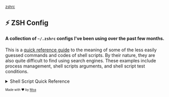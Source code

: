 <sub>[zshrc](https://github.com/moatorres/zshrc)</sub>

## ⚡️ ZSH Config

#### A collection of `~/.zshrc` configs I've been using over the past few months.

This is a [quick reference guide](https://www.shellscript.sh/quickref.html) to the meaning of some of the less easily guessed commands and codes of shell scripts. By their nature, they are also quite difficult to find using search engines. These examples include process management, shell scripts arguments, and shell script test conditions.

<details><summary>Shell Script Quick Reference</summary>
  
| CHAR | DESCRIPTION | EXAMPLE |
|:---:|-|:-|
| `&` | Run the previous command in the background | `ls &` |
|`&&`| Logical AND	                                                                        |`if [ "$foo" -ge "0" ] && [ "$foo" -le "9"]`|
|`\|\|`| Logical OR	                                                                         |`if [ "$foo" -lt "0" ] \|\| [ "$foo" -gt "9" ]`|
|`^`| Start of line	                                                                      |`grep "^foo"`|
|`$`| End of line	                                                                        |`grep "foo$"`|
|`=`| String equality (cf. -eq)	                                                          |`if [ "$foo" = "bar" ]`|
|`!`|	Logical NOT	                                                                        |`if [ "$foo" != "bar" ]`|
|`$$`| PID of current shell	                                                               |`echo "my PID = $$"`|
|`$!`| PID of last background command	                                                     |`ls & echo "PID of ls = $!"`|
|`$?`| exit status of last command	                                                        |`ls ; echo "ls returned code $?"`|
|`$0`| Name of current command (as called)	                                                |`echo "I am $0"`|
|`$1`| Name of current command's first parameter	                                           |`echo "My first argument is $1"`|
|`$9`| Name of current command's ninth parameter	                                           |`echo "My ninth argument is $9"`|
|`$@`| All of current command's parameters (with whitespaces and quoting)	             |`echo "My arguments are $@"`|
|`$*`| All of current command's parameters (no whitespaces or quoting)	         |`echo "My arguments are $*"`|
|`-eq`| Numeric Equality	                                                                   |`if [ "$foo" -eq "9" ]`|
|`-ne`| Numeric Inquality	                                                                  |`if [ "$foo" -ne "9" ]`|
|`-lt`| Less Than	                                                                          |`if [ "$foo" -lt "9" ]`|
|`-le`| Less Than or Equal	                                                                 |`if [ "$foo" -le "9" ]`|
|`-gt`| Greater Than	                                                                       |`if [ "$foo" -gt "9" ]`|
|`-ge`| Greater Than or Equal	                                                              |`if [ "$foo" -ge "9" ]`|
|`-z`| String is zero length	                                                              |`if [ -z "$foo" ]`|
|`-n`| String is not zero length	                                                          |`if [ -n "$foo" ]`|
|`-nt`| Newer Than	                                                                         |`if [ "$file1" -nt "$file2" ]`|
|`-d`| Is a Directory	                                                                     |`if [ -d /bin ]`|
|`-f`| Is a File	                                                                          |`if [ -f /bin/ls ]`|
|`-r`| Is a readable file	                                                                 |`if [ -r /bin/ls ]`|
|`-w`| Is a writable file	                                                                 |`if [ -w /bin/ls ]`|
|`-x`| Is an executable file	                                                              |`if [ -x /bin/ls ]`|
|`()`| Function definition	                                                                |`function myfunc() { echo hello }`|

</details>

<sub><sup>Made with ❤️ by [Moa](https://github.com/moatorres)</sup></sub>
